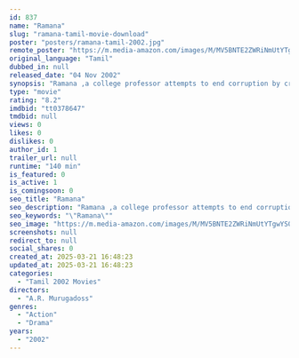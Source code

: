 ```yaml
---
id: 837
name: "Ramana"
slug: "ramana-tamil-movie-download"
poster: "posters/ramana-tamil-2002.jpg"
remote_poster: "https://m.media-amazon.com/images/M/MV5BNTE2ZWRiNmUtYTgwYS00ZjczLWE3OTAtYmNiZmZlZGQxMDQxXkEyXkFqcGdeQXVyMTEzNzg0Mjkx._V1_SX300.jpg"
original_language: "Tamil"
dubbed_in: null
released_date: "04 Nov 2002"
synopsis: "Ramana ,a college professor attempts to end corruption by creating a group called ACF."
type: "movie"
rating: "8.2"
imdbid: "tt0378647"
tmdbid: null
views: 0
likes: 0
dislikes: 0
author_id: 1
trailer_url: null
runtime: "140 min"
is_featured: 0
is_active: 1
is_comingsoon: 0
seo_title: "Ramana"
seo_description: "Ramana ,a college professor attempts to end corruption by creating a group called ACF."
seo_keywords: "\"Ramana\""
seo_image: "https://m.media-amazon.com/images/M/MV5BNTE2ZWRiNmUtYTgwYS00ZjczLWE3OTAtYmNiZmZlZGQxMDQxXkEyXkFqcGdeQXVyMTEzNzg0Mjkx._V1_SX300.jpg"
screenshots: null
redirect_to: null
social_shares: 0
created_at: 2025-03-21 16:48:23
updated_at: 2025-03-21 16:48:23
categories:
  - "Tamil 2002 Movies"
directors:
  - "A.R. Murugadoss"
genres:
  - "Action"
  - "Drama"
years:
  - "2002"
---
```

